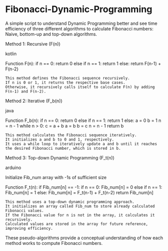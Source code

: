 # Fibonacci-Dynamic-Programming
A simple script to understand Dynamic Programming better and see time efficiency of three different algorithms to calculate Fibonacci numbers: Naive, bottom-up and top-down algorithms.

Method 1: Recursive (F(n))

kotlin

Function F(n):
    if n == 0:
        return 0
    else if n == 1:
        return 1
    else:
        return F(n-1) + F(n-2)

    This method defines the Fibonacci sequence recursively.
    If n is 0 or 1, it returns the respective base cases.
    Otherwise, it recursively calls itself to calculate F(n) by adding F(n-1) and F(n-2).

Method 2: Iterative (F_b(n))

java

Function F_b(n):
    if n == 0:
        return 0
    else if n == 1:
        return 1
    else:
        a = 0
        b = 1
        n = n - 1
        while n > 0:
            c = a + b
            a = b
            b = c
            n = n - 1
        return b

    This method calculates the Fibonacci sequence iteratively.
    It initializes a and b to 0 and 1, respectively.
    It uses a while loop to iteratively update a and b until it reaches the desired Fibonacci number, which is stored in b.

Method 3: Top-down Dynamic Programming (F_t(n))

arduino

Initialize Fib_num array with -1s of sufficient size

Function F_t(n):
    if Fib_num[n] == -1:
        if n == 0:
            Fib_num[n] = 0
        else if n == 1:
            Fib_num[n] = 1
        else:
            Fib_num[n] = F_t(n-1) + F_t(n-2)
    return Fib_num[n]

    This method uses a top-down dynamic programming approach.
    It initializes an array called Fib_num to store already calculated Fibonacci values.
    If the Fibonacci value for n is not in the array, it calculates it recursively.
    Calculated values are stored in the array for future reference, improving efficiency.

These pseudo-algorithms provide a conceptual understanding of how each method works to compute Fibonacci numbers.
